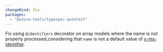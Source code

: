 ```yaml
---
changeKind: fix
packages:
  - "@azure-tools/typespec-autorest"
---
```


Fix using `@identifiers` decorator on array models where the name is not properly processed,considering that `name` is not a default value of [x-ms-identifier](https://azure.github.io/autorest/extensions/#x-ms-identifiers).
